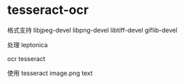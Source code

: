 tesseract-ocr
=============


格式支持
libjpeg-devel libpng-devel libtiff-devel giflib-devel

处理
leptonica

ocr
tesseract

使用
tesseract image.png text
